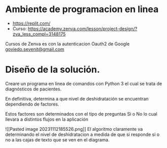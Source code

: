 # Ambiente de programacion en linea

* https://replit.com/
* Curso: https://academy.zenva.com/lesson/project-design/?zva_less_compl=3148175

Cursos de Zenva es con la autenticacion Oauth2 de Google goviedo.sevenit@gmail.com
# Diseño de la solución.

Creare un programa en linea de comandos con Python 3 el cual se trata de diagnósticos de pacientes.

En definitiva, determina a que nivel de deshidratación se encuentran dependiendo de factores.

Estos factores son determinados con el tipo de preguntas Si o No lo cual llevara a distintos flujos en la aplicación

![[Pasted image 20231112185526.png]]
El algoritmo claramente va determinando el nivel de deshidratacion a medida de que si responde si o no a las cajas de texto que se ven en el diagrama.


